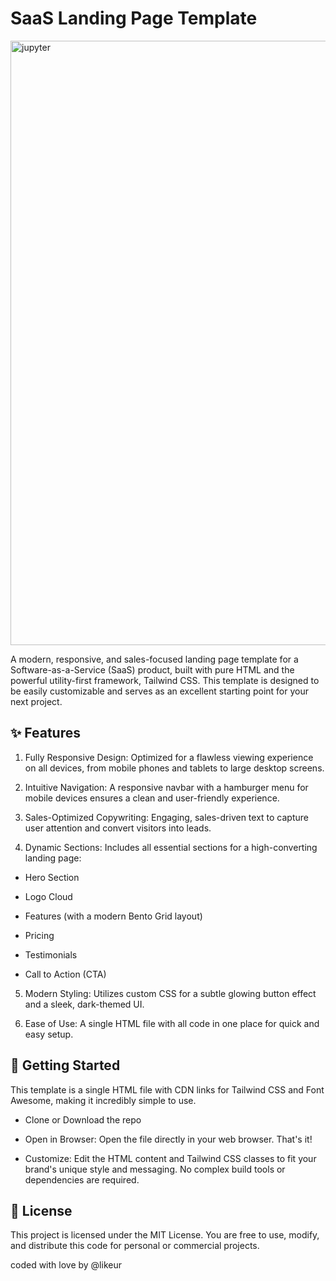# SaaS Landing Page Template

<img width="1898" height="967" alt="jupyter" src="https://github.com/user-attachments/assets/e892c2da-7a0f-4f7f-b7b1-11382d5170e0" />

A modern, responsive, and sales-focused landing page template for a Software-as-a-Service (SaaS) product, built with pure HTML and the powerful utility-first framework, Tailwind CSS. This template is designed to be easily customizable and serves as an excellent starting point for your next project.

## ✨ Features

1. Fully Responsive Design: Optimized for a flawless viewing experience on all devices, from mobile phones and tablets to large desktop screens.

2. Intuitive Navigation: A responsive navbar with a hamburger menu for mobile devices ensures a clean and user-friendly experience.

3. Sales-Optimized Copywriting: Engaging, sales-driven text to capture user attention and convert visitors into leads.

4. Dynamic Sections: Includes all essential sections for a high-converting landing page:

- Hero Section

- Logo Cloud

- Features (with a modern Bento Grid layout)

- Pricing

- Testimonials

- Call to Action (CTA)


5. Modern Styling: Utilizes custom CSS for a subtle glowing button effect and a sleek, dark-themed UI.

6. Ease of Use: A single HTML file with all code in one place for quick and easy setup.

## 🚀 Getting Started

This template is a single HTML file with CDN links for Tailwind CSS and Font Awesome, making it incredibly simple to use.

- Clone or Download the repo

- Open in Browser: Open the file directly in your web browser. That's it!

- Customize: Edit the HTML content and Tailwind CSS classes to fit your brand's unique style and messaging. No complex build tools or dependencies are required.

## 📄 License

This project is licensed under the MIT License. You are free to use, modify, and distribute this code for personal or commercial projects.

coded with love by @likeur
